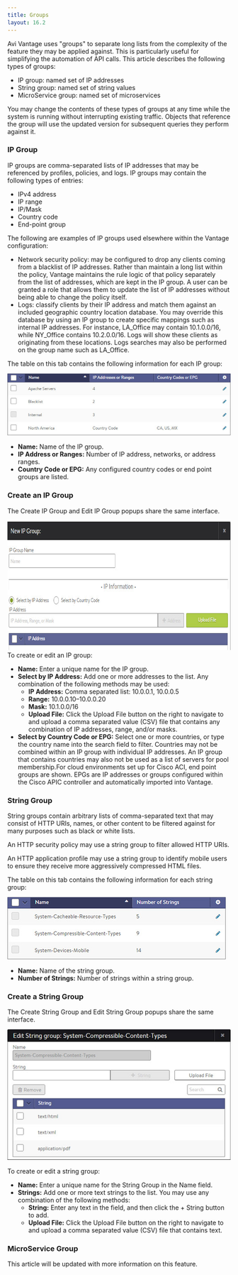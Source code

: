 ```yaml
---
title: Groups
layout: 16.2
---
```

Avi Vantage uses "groups" to separate long lists from the complexity of the feature they may be applied against. This is particularly useful for simplifying the automation of API calls. This article describes the following types of groups:

* IP group: named set of IP addresses 
* String group: named set of string values 
* MicroService group: named set of microservices  

You may change the contents of these types of groups at any time while the system is running without interrupting existing traffic. Objects that reference the group will use the updated version for subsequent queries they perform against it.

### IP Group

IP groups are comma-separated lists of IP addresses that may be referenced by profiles, policies, and logs. IP groups may contain the following types of entries:

* IPv4 address 
* IP range 
* IP/Mask 
* Country code 
* End-point group  

The following are examples of IP groups used elsewhere within the Vantage configuration:

* Network security policy: may be configured to drop any clients coming from a blacklist of IP addresses. Rather than maintain a long list within the policy, Vantage maintains the rule logic of that policy separately from the list of addresses, which are kept in the IP group. A user can be granted a role that allows them to update the list of IP addresses without being able to change the policy itself. 
* Logs: classify clients by their IP address and match them against an included geographic country location database. You may override this database by using an IP group to create specific mappings such as internal IP addresses. For instance, LA_Office may contain 10.1.0.0/16, while NY_Office contains 10.2.0.0/16. Logs will show these clients as originating from these locations. Logs searches may also be performed on the group name such as LA_Office.  

The table on this tab contains the following information for each IP group:

<img src="img/template_groups_ip.jpg" alt="">

* **Name:** Name of the IP group. 
* **IP Address or Ranges:** Number of IP address, networks, or address ranges. 
* **Country Code or EPG:** Any configured country codes or end point groups are listed.  

### Create an IP Group

The Create IP Group and Edit IP Group popups share the same interface.

<a href="img/template_groups_create-edit-2.jpg"><img src="img/template_groups_create-edit-2.jpg" alt="template_groups_create-edit" width="764" height="291" class="alignnone size-full wp-image-5112"></a> To create or edit an IP group:

* **Name:** Enter a unique name for the IP group. 
* **Select by IP Address:** Add one or more addresses to the list. Any combination of the following methods may be used:  
    * **IP Address:** Comma separated list: 10.0.0.1, 10.0.0.5 
    * **Range:** 10.0.0.10–10.0.0.20 
    * **Mask:** 10.1.0.0/16 
    * **Upload File:** Click the Upload File button on the right to navigate to and upload a comma separated value (CSV) file that contains any combination of IP addresses, range, and/or masks. 
* **Select by Country Code or EPG:** Select one or more countries, or type the country name into the search field to filter. Countries may not be combined within an IP group with individual IP addresses. An IP group that contains countries may also not be used as a list of servers for pool membership.For cloud environments set up for Cisco ACI, end point groups are shown. EPGs are IP addresses or groups configured within the Cisco APIC controller and automatically imported into Vantage. 

### String Group

String groups contain arbitrary lists of comma-separated text that may consist of HTTP URIs, names, or other content to be filtered against for many purposes such as black or white lists.

An HTTP security policy may use a string group to filter allowed HTTP URIs.

An HTTP application profile may use a string group to identify mobile users to ensure they receive more aggressively compressed HTML files.

The table on this tab contains the following information for each string group:

<img src="img/template_groups_string_tab.jpg" alt="">

* **Name:** Name of the string group. 
* **Number of Strings:** Number of strings within a string group.  

### Create a String Group

The Create String Group and Edit String Group popups share the same interface.

<img src="img/template_groups_string_create-edit.jpg" alt="">

To create or edit a string group:

* **Name:** Enter a unique name for the String Group in the Name field. 
* **Strings:** Add one or more text strings to the list. You may use any combination of the following methods:  
    * **String:** Enter any text in the field, and then click the + String button to add. 
    * **Upload File:** Click the Upload File button on the right to navigate to and upload a comma separated value (CSV) file that contains text.  

### MicroService Group

This article will be updated with more information on this feature.
 